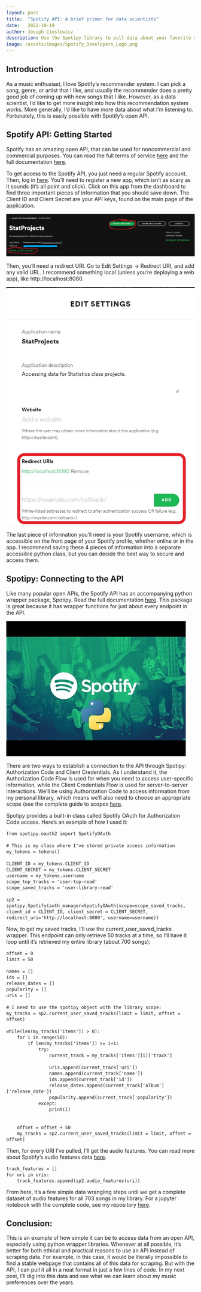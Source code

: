 ```yaml
---
layout: post
title:  "Spotify API: A brief primer for data scientists"
date:   2022-10-19
author: Joseph Cieslewicz
description: Use the Spotipy library to pull data about your favorite music from Spotify.
image: /assets/images/Spotify_Developers_Logo.png
---
```


## Introduction

As a music enthusiast, I love Spotify’s recommender system. I can pick a song, genre, or artist that I like, and usually the recommender does a pretty good job of coming up with new songs that I like. However, as a data scientist, I’d like to get more insight into how this recommendation system works. More generally, I’d like to have more data about what I’m listening to. Fortunately, this is easily possible with Spotify’s open API. 

## Spotify API: Getting Started

Spotify has an amazing open API, that can be used for noncommercial and commercial purposes. You can read the full terms of service [here](https://developer.spotify.com/terms/) and the full documentation [here](https://developer.spotify.com/documentation/web-api/reference/#/).  

To get access to the Spotify API, you just need a regular Spotify account. Then, log in [here](https://developer.spotify.com/dashboard/). You’ll need to register a new app, which isn’t as scary as it sounds (it’s all point and click). Click on this app from the dashboard to find three important pieces of information that you should save down. The Client ID and Client Secret are your API keys, found on the main page of the application. 

![Dashboard Screenshot](https://github.com/jcieslewicz/stat386-projects/raw/main/assets/images/App_Dashboard_Screenshot.jpg)

Then, you’ll need a redirect URI. Go to Edit Settings -> Redirect URI, and add any valid URL. I recommend something local (unless you’re deploying a web app), like http://localhost:8080.  

![Settings Screenshot](https://github.com/jcieslewicz/stat386-projects/raw/main/assets/images/App_Settings_Screenshot.jpg)

The last piece of information you’ll need is your Spotify username, which is accessible on the front page of your Spotify profile, whether online or in the app. I recommend saving these 4 pieces of information into a separate accessible python class, but you can decide the best way to secure and access them.

## Spotipy: Connecting to the API

Like many popular open APIs, the Spotify API has an accompanying python wrapper package, Spotipy. Read the full documentation [here](https://spotipy.readthedocs.io/en/master/). This package is great because it has wrapper functions for just about every endpoint in the API.  

![Python Logo](https://github.com/jcieslewicz/stat386-projects/raw/main/assets/images/Spotify_Python.jpg)

There are two ways to establish a connection to the API through Spotipy: Authorization Code and Client Credentials. As I understand it, the Authorization Code Flow is used for when you need to access user-specific information, while the Client Credentials Flow is used for server-to-server interactions. We’ll be using Authorization Code to access information from my personal library, which means we’ll also need to choose an appropriate scope (see the complete guide to scopes [here](https://developer.spotify.com/documentation/general/guides/authorization/scopes/).  

Spotipy provides a built-in class called Spotify OAuth for Authorization Code access. Here’s an example of how I used it:

```
from spotipy.oauth2 import SpotifyOAuth

# This is my class where I've stored private access information
my_tokens = tokens()

CLIENT_ID = my_tokens.CLIENT_ID
CLIENT_SECRET = my_tokens.CLIENT_SECRET
username = my_tokens.username
scope_top_tracks = 'user-top-read'
scope_saved_tracks = 'user-library-read'

sp2 = spotipy.Spotify(auth_manager=SpotifyOAuth(scope=scope_saved_tracks, client_id = CLIENT_ID, client_secret = CLIENT_SECRET, redirect_uri='http://localhost:8080', username=username))
```

Now, to get my saved tracks, I’ll use the current_user_saved_tracks wrapper. This endpoint can only retrieve 50 tracks at a time, so I’ll have it loop until it’s retrieved my entire library (about 700 songs): 

```
offset = 0
limit = 50

names = []
ids = []
release_dates = []
popularity = []
uris = []

# I need to use the spotipy object with the library scope:
my_tracks = sp2.current_user_saved_tracks(limit = limit, offset = offset)

while(len(my_tracks['items']) > 0):
    for i in range(50):
        if len(my_tracks['items']) >= i+1:
            try: 
                current_track = my_tracks['items'][i]['track']

                uris.append(current_track['uri'])
                names.append(current_track['name'])
                ids.append(current_track['id'])
                release_dates.append(current_track['album']['release_date'])
                popularity.append(current_track['popularity'])  
            except:
                print(i)
                  
    
    offset = offset + 50
    my_tracks = sp2.current_user_saved_tracks(limit = limit, offset = offset)
```

Then, for every URI I’ve pulled, I’ll get the audio features. You can read more about Spotify’s audio features data [here](https://developer.spotify.com/discover/). 

```
track_features = []
for uri in uris:
    track_features.append(sp2.audio_features(uri))
```

From here, it’s a few simple data wrangling steps until we get a complete dataset of audio features for all 703 songs in my library. For a jupyter notebook with the complete code, see my repository [here](https://github.com/jcieslewicz/SpotifyProject).

## Conclusion:
This is an example of how simple it can be to access data from an open API, especially using python wrapper libraries. Whenever at all possible, it’s better for both ethical and practical reasons to use an API instead of scraping data. For example, in this case, it would be literally impossible to find a stable webpage that contains all of this data for scraping. But with the API, I can pull it all in a neat format in just a few lines of code. In my next post, I’ll dig into this data and see what we can learn about my music preferences over the years.

